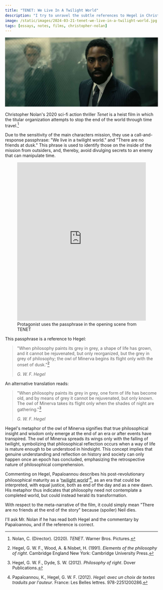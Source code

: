 ```yaml
---
title: "TENET: We Live In A Twilight World"
description: "I try to unravel the subtle references to Hegel in Christopher Nolan's 2020 film “Tenet”"
image: /static/images/2024-03-21-tenet-we-live-in-a-twilight-world.jpg
tags: [essays, notes, films, christopher-nolan]
---
```


![Screenshot from TENET, Neil in the background behind a broken window made of reinforced glass, Protagonist in the foreground looking surprised: He discovered the Hegel references in the film!](/static/images/2024-03-21-tenet-we-live-in-a-twilight-world.jpg)

Christopher Nolan's 2020 sci-fi action thriller *Tenet* is a heist film in which the titular organization attempts to stop the end of the world through time travel.[^nolan]

Due to the sensitivity of the main characters mission, they use a call-and-response passphrase:
"We live in a twilight world." and
"There are no friends at dusk."
This phrase is used to identify those on the inside of the mission from outsiders, and, thereby, avoid divulging secrets to an enemy that can manipulate time.

<figure>
  <iframe width="100%" height="520" src="https://www.youtube.com/embed/Gw9at77_j88?si=9C49Bu6StM4xLj4s&amp;start=75" title="YouTube video player" frameBorder="0" allowFullScreen></iframe>
  <figcaption>Protagonist uses the passphrase in the opening scene from TENET</figcaption>
</figure>

This passphrase is a reference to Hegel:

> "When philosophy paints its grey in grey, a shape of life has grown, and it cannot be rejuvenated, but only reorganized, but the grey in grey of philosophy; the owl of Minerva begins its flight only with the onset of dusk.”[^hegel1]
>
> <figcaption><cite>G. W. F. Hegel</cite></figcaption>

An alternative translation reads:

> "When philosophy paints its grey in grey, one form of life has become old, and by means of grey it cannot be rejuvenated, but only known. The owl of Minerva takes its flight only when the shades of night are gathering."[^hegel2]
>
> <figcaption><cite>G. W. F. Hegel</cite></figcaption>

Hegel's metaphor of the owl of Minerva signifies that true philosophical insight and wisdom only emerge at the end of an era or after events have transpired.
The owl of Minerva spreads its wings only with the falling of twilight, symbolizing that philosophical reflection occurs when a way of life is mature enough to be understood in hindsight.
This concept implies that genuine understanding and reflection on history and society can only happen once an epoch has concluded, emphasizing the retrospective nature of philosophical comprehension.

Commenting on Hegel, Papaïoannou describes his post-revolutionary philosophical maturity as a '<abbr title="Papaïoannou 2012, P. 91">twilight world</abbr>'[^papa],
as an era that could be interpreted, with equal justice, both as end of the day and as a new dawn.
His metaphor thus indicates that philosophy need not contemplate a completed world, but could instead herald its transformation.

With respect to the meta-narrative of the film, it could simply mean "There are no friends at the end of the story" because
(spoiler) <span className="spoiler">Neil dies</span>.

I'll ask Mr. Nolan if he has read both Hegel and the commentary by Papaïoannou, and if the reference is correct.

[^hegel1]: Hegel, G. W. F., Wood, A. & Nisbet, H. (1991). *Elements of the philosophy of right*. Cambridge England New York: Cambridge University Press.
[^hegel2]: Hegel, G. W. F., Dyde, S. W. (2012). _Philosophy of right_. Dover Publications.
[^nolan]: Nolan, C. (Director). (2020). _TENET_. Warner Bros. Pictures.
[^papa]: Papaïoannou, K., Hegel, G. W. F. (2012). *Hegel: avec un choix de textes traduits par l'auteur*. France: Les Belles lettres. 978-2251200286.
